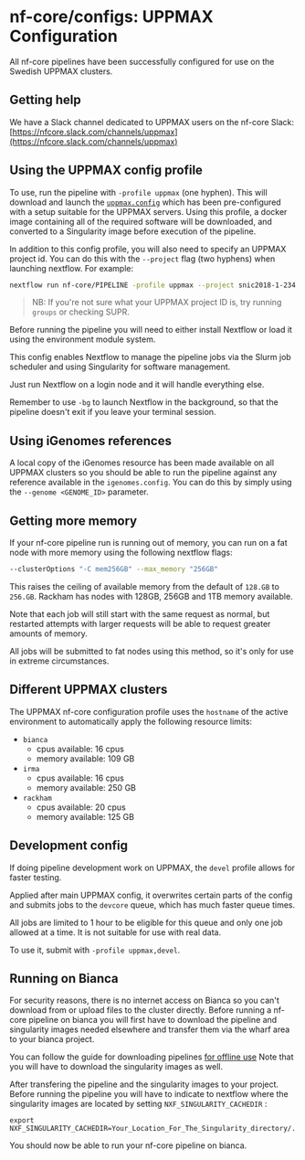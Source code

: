 # nf-core/configs: UPPMAX Configuration

All nf-core pipelines have been successfully configured for use on the Swedish UPPMAX clusters.

## Getting help

We have a Slack channel dedicated to UPPMAX users on the nf-core Slack: [https://nfcore.slack.com/channels/uppmax](https://nfcore.slack.com/channels/uppmax)

## Using the UPPMAX config profile

To use, run the pipeline with `-profile uppmax` (one hyphen).
This will download and launch the [`uppmax.config`](../conf/uppmax.config) which has been pre-configured with a setup suitable for the UPPMAX servers.
Using this profile, a docker image containing all of the required software will be downloaded, and converted to a Singularity image before execution of the pipeline.

In addition to this config profile, you will also need to specify an UPPMAX project id.
You can do this with the `--project` flag (two hyphens) when launching nextflow. For example:

```bash
nextflow run nf-core/PIPELINE -profile uppmax --project snic2018-1-234 # ..rest of pipeline flags
```

> NB: If you're not sure what your UPPMAX project ID is, try running `groups` or checking SUPR.

Before running the pipeline you will need to either install Nextflow or load it using the environment module system.

This config enables Nextflow to manage the pipeline jobs via the Slurm job scheduler and using Singularity for software management.

Just run Nextflow on a login node and it will handle everything else.

Remember to use `-bg` to launch Nextflow in the background, so that the pipeline doesn't exit if you leave your terminal session.

## Using iGenomes references

A local copy of the iGenomes resource has been made available on all UPPMAX clusters so you should be able to run the pipeline against any reference available in the `igenomes.config`.
You can do this by simply using the `--genome <GENOME_ID>` parameter.

## Getting more memory

If your nf-core pipeline run is running out of memory, you can run on a fat node with more memory using the following nextflow flags:

```bash
--clusterOptions "-C mem256GB" --max_memory "256GB"
```

This raises the ceiling of available memory from the default of `128.GB` to `256.GB`.
Rackham has nodes with 128GB, 256GB and 1TB memory available.

Note that each job will still start with the same request as normal, but restarted attempts with larger requests will be able to request greater amounts of memory.

All jobs will be submitted to fat nodes using this method, so it's only for use in extreme circumstances.

## Different UPPMAX clusters

The UPPMAX nf-core configuration profile uses the `hostname` of the active environment to automatically apply the following resource limits:

* `bianca`
  * cpus available: 16 cpus
  * memory available: 109 GB
* `irma`
  * cpus available: 16 cpus
  * memory available: 250 GB
* `rackham`
  * cpus available: 20 cpus
  * memory available: 125 GB

## Development config

If doing pipeline development work on UPPMAX, the `devel` profile allows for faster testing.

Applied after main UPPMAX config, it overwrites certain parts of the config and submits jobs to the `devcore` queue, which has much faster queue times.

All jobs are limited to 1 hour to be eligible for this queue and only one job allowed at a time.
It is not suitable for use with real data.

To use it, submit with `-profile uppmax,devel`.


## Running on Bianca

For security reasons, there is no internet access on Bianca so you can't download from or upload files to the cluster directly. Before running a nf-core pipeline on bianca you will first have to download the pipeline and singularity images needed elsewhere and transfer them via the wharf area to your bianca project. 

You can follow the guide for downloading pipelines [for offline use](https://nf-co.re/tools#downloading-pipelines-for-offline-use) Note that you will have to download the singularity images as well. 


After transfering the pipeline and the singularity images to your project. Before running the pipeline you will have to indicate to nextflow where the singularity images are located by setting `NXF_SINGULARITY_CACHEDIR` :

`export NXF_SINGULARITY_CACHEDIR=Your_Location_For_The_Singularity_directory/.`

You should now be able to run your nf-core pipeline on bianca.
